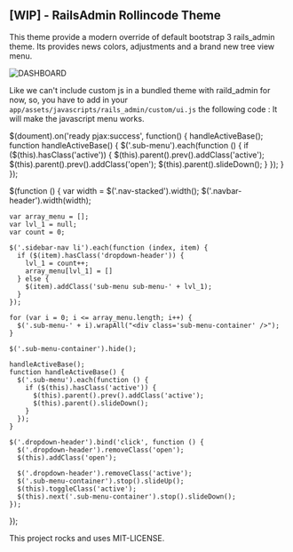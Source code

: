 [WIP] - RailsAdmin Rollincode Theme
--------------------

This theme provide a modern override of default bootstrap 3 rails_admin theme.
Its provides news colors, adjustments and a brand new tree view menu.

![DASHBOARD](http://i.imgur.com/Mtsr0l4.png, "rollincode")

Like we can't include custom js in a bundled theme with raild_admin for now, so, you have to add in your `app/assets/javascripts/rails_admin/custom/ui.js` the following code :
It will make the javascript menu works.

  $(doument).on('ready pjax:success', function() {
    handleActiveBase();
    function handleActiveBase() {
      $('.sub-menu').each(function () {
        if ($(this).hasClass('active')) {
          $(this).parent().prev().addClass('active');
          $(this).parent().prev().addClass('open');
          $(this).parent().slideDown();
        }
      });
    }
  });

  $(function () {
    var width = $('.nav-stacked').width();
    $('.navbar-header').width(width);

    var array_menu = [];
    var lvl_1 = null;
    var count = 0;

    $('.sidebar-nav li').each(function (index, item) {
      if ($(item).hasClass('dropdown-header')) {
        lvl_1 = count++;
        array_menu[lvl_1] = []
      } else {
        $(item).addClass('sub-menu sub-menu-' + lvl_1);
      }
    });

    for (var i = 0; i <= array_menu.length; i++) {
      $('.sub-menu-' + i).wrapAll("<div class='sub-menu-container' />");
    }

    $('.sub-menu-container').hide();

    handleActiveBase();
    function handleActiveBase() {
      $('.sub-menu').each(function () {
        if ($(this).hasClass('active')) {
          $(this).parent().prev().addClass('active');
          $(this).parent().slideDown();
        }
      });
    }

    $('.dropdown-header').bind('click', function () {
      $('.dropdown-header').removeClass('open');
      $(this).addClass('open');

      $('.dropdown-header').removeClass('active');
      $('.sub-menu-container').stop().slideUp();
      $(this).toggleClass('active');
      $(this).next('.sub-menu-container').stop().slideDown();
    });
  });

This project rocks and uses MIT-LICENSE.